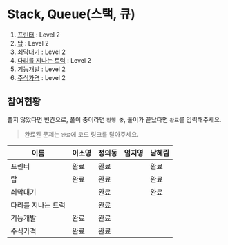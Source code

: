 # Stack, Queue(스택, 큐)

1. [프린터](https://programmers.co.kr/learn/courses/30/lessons/42587) : Level 2
2. [탑](https://programmers.co.kr/learn/courses/30/lessons/42588) : Level 2
3. [쇠막대기](https://programmers.co.kr/learn/courses/30/lessons/42585) : Level 2
4. [다리를 지나는 트럭](https://programmers.co.kr/learn/courses/30/lessons/42583) : Level 2
5. [기능개발](https://programmers.co.kr/learn/courses/30/lessons/42586) : Level 2
6. [주식가격](https://programmers.co.kr/learn/courses/30/lessons/42584) : Level 2

## 참여현황
풀지 않았다면 빈칸으로, 풀이 중이라면 `진행 중`, 풀이가 끝났다면 `완료`를 입력해주세요.
> 완료된 문제는 `완료`에 코드 링크를 달아주세요.

|이름|이소영|정의동|임지영|남혜림|
|--|--|--|--|--|
|프린터|완료|완료||완료|
|탑|완료|완료||완료|
|쇠막대기||완료||완료|
|다리를 지나는 트럭||완료|||
|기능개발|완료|완료|||
|주식가격|완료|완료|||

